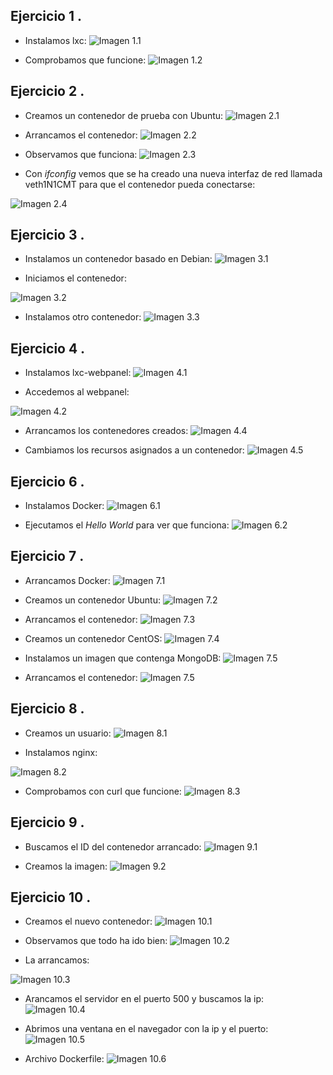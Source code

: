 Ejercicio 1 .
-------
* Instalamos lxc:
![Imagen 1.1](https://www.dropbox.com/s/cwc4tqfza3oldsg/1.1.png?dl=1)

* Comprobamos que funcione:
![Imagen 1.2](https://www.dropbox.com/s/b77i4nfdhif5tdp/1.2.png?dl=1)


Ejercicio 2 .
-------
* Creamos un contenedor de prueba con Ubuntu:
![Imagen 2.1](https://www.dropbox.com/s/cd2odrorlgk92pc/2.1.png?dl=1)

* Arrancamos el contenedor:
![Imagen 2.2](https://www.dropbox.com/s/c5lnzs8k1o0l43w/2.2.png?dl=1)

* Observamos que funciona:
![Imagen 2.3](https://www.dropbox.com/s/z1pa2m3emqek9zw/2.3.png?dl=1)

* Con *ifconfig* vemos que se ha creado una nueva interfaz de red llamada veth1N1CMT para que el contenedor pueda conectarse:

![Imagen 2.4](https://www.dropbox.com/s/znirys9giwr9u72/2.4.png?dl=1)


Ejercicio 3 .
-------
* Instalamos un contenedor basado en Debian:
![Imagen 3.1](https://www.dropbox.com/s/8uuq5lv8y64su6p/3.1.png?dl=1)

* Iniciamos el contenedor:

 ![Imagen 3.2](https://www.dropbox.com/s/sekp9svr7dgbo36/3.2.png?dl=1)

* Instalamos otro contenedor:
![Imagen 3.3](https://www.dropbox.com/s/ovsnb0rlzx75h6g/3.3.png?dl=1)


Ejercicio 4 .
-------
* Instalamos lxc-webpanel:
![Imagen 4.1](https://www.dropbox.com/s/yl58b51wpnmidyp/4.1.png?dl=1)

* Accedemos al webpanel:

 ![Imagen 4.2](https://www.dropbox.com/s/l4umad8cwqce5gi/4.2.png?dl=1)

* Arrancamos los contenedores creados:
![Imagen 4.4](https://www.dropbox.com/s/eypfrabjevbxc7o/4.4.png?dl=1)

* Cambiamos los recursos asignados a un contenedor:
![Imagen 4.5](https://www.dropbox.com/s/7kdngho23pf6ng2/4.5.png?dl=1)


Ejercicio 6 .
-------
* Instalamos Docker:
![Imagen 6.1](https://www.dropbox.com/s/5q5icjha2qhllb3/6.1.png?dl=1)

* Ejecutamos el  *Hello World* para ver que funciona:
![Imagen 6.2](https://www.dropbox.com/s/yn4ysuk0py5pwx1/6.2.png?dl=1)


Ejercicio 7 .
-------
* Arrancamos Docker:
![Imagen 7.1](https://www.dropbox.com/s/kuoidt7vkf1u5d7/7.1.png?dl=1)

* Creamos un contenedor Ubuntu:
![Imagen 7.2](https://www.dropbox.com/s/arimwkgtf5qu1fb/7.2.png?dl=1)

* Arrancamos el contenedor:
![Imagen 7.3](https://www.dropbox.com/s/upphmyu8mk3mzxn/7.3.png?dl=1)

* Creamos un contenedor CentOS:
![Imagen 7.4](https://www.dropbox.com/s/a4chnsow65xayun/7.4.png?dl=1)

* Instalamos un imagen que contenga MongoDB:
![Imagen 7.5](https://www.dropbox.com/s/llw70yv6vnlmdbb/7.5.png?dl=1)

* Arrancamos el contenedor:
![Imagen 7.5](https://www.dropbox.com/s/kacbn3tsbefb3gh/7.6.png?dl=1)


Ejercicio 8 .
-------

* Creamos un usuario:
![Imagen 8.1](https://www.dropbox.com/s/9j6s4a8yjwlp8oq/8.1.png?dl=1)

* Instalamos nginx:

 ![Imagen 8.2](https://www.dropbox.com/s/mab7r2b6we99fe5/8.2.png?dl=1)

* Comprobamos con curl que funcione:
![Imagen 8.3](https://www.dropbox.com/s/ydxsv18ubtsm811/8.3.png?dl=1)


Ejercicio 9 .
-------

* Buscamos el ID del contenedor arrancado:
![Imagen 9.1](https://www.dropbox.com/s/spgajc2mafmnnci/9.1.png?dl=1)

* Creamos la imagen:
![Imagen 9.2](https://www.dropbox.com/s/wne4lxd553it6el/9.2.png?dl=1)


Ejercicio 10 .
-------
* Creamos el nuevo contenedor:
![Imagen 10.1](https://www.dropbox.com/s/4kdizcm55chr0pc/10.1.png?dl=1)

* Observamos que todo ha ido bien:
![Imagen 10.2](https://www.dropbox.com/s/1oa9kpfmid3o3oh/10.2.png?dl=1)

* La arrancamos:

 ![Imagen 10.3](https://www.dropbox.com/s/onzgn3p9byx1dvf/10.3.png?dl=1)

* Arancamos el servidor en el puerto 500 y buscamos la ip:
![Imagen 10.4](https://www.dropbox.com/s/awkjn9u3uhmxcsa/10.4.png?dl=1)

* Abrimos una ventana en el navegador con la ip y el puerto:
![Imagen 10.5](https://www.dropbox.com/s/nfsjj40rpuw33zk/10.5.png?dl=1)

* Archivo Dockerfile:
![Imagen 10.6](https://www.dropbox.com/s/xm2vucjyk2om9zq/10.6.png?dl=1)
